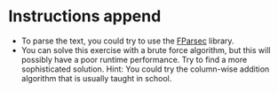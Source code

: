 # Instructions append
- To parse the text, you could try to use the [FParsec](http://www.quanttec.com/fparsec/tutorial.html) library. 
- You can solve this exercise with a brute force algorithm, but this will possibly have a poor runtime performance.
Try to find a more sophisticated solution. Hint: You could try the column-wise addition algorithm that is usually taught in school.

